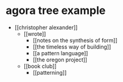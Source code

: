 # agora tree example

- [[christopher alexander]]
  - [[wrote]] 
    - [[notes on the synthesis of form]]
    - [[the timeless way of building]]
    - [[a pattern language]]
    - [[the oregon project]]
  - [[book club]] 
    - [[patterning]]

